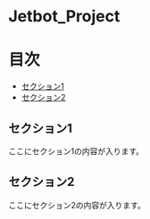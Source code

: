 # Jetbot_Project

# 目次
- [セクション1](#セクション1)
- [セクション2](#セクション2)

## セクション1
ここにセクション1の内容が入ります。

## セクション2
ここにセクション2の内容が入ります。

